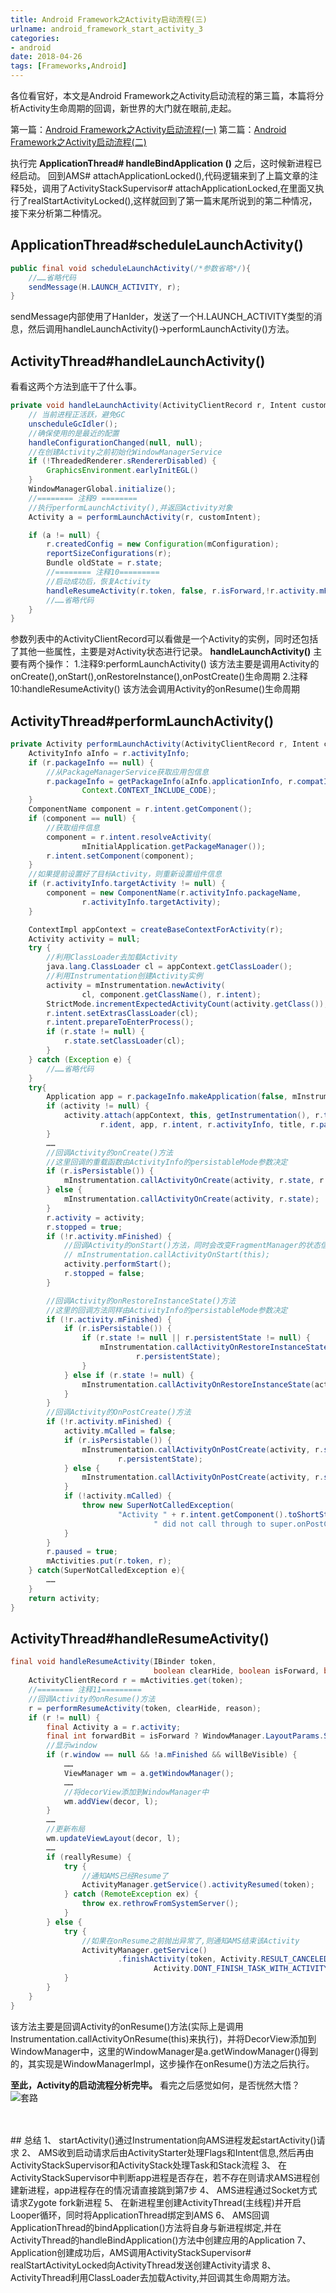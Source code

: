 ```yaml
---
title: Android Framework之Activity启动流程(三)
urlname: android_framework_start_activity_3
categories:
- android
date: 2018-04-26
tags: [Frameworks,Android]
---
```

各位看官好，本文是Android Framework之Activity启动流程的第三篇，本篇将分析Activity生命周期的回调，新世界的大门就在眼前,走起。

第一篇：[Android Framework之Activity启动流程(一)](https://pomelojiang.github.io/android_framework_start_activity_1)
第二篇：[Android Framework之Activity启动流程(二)](https://pomelojiang.github.io/android_framework_start_activity_2)

执行完 **ApplicationThread# handleBindApplication ()** 之后，这时候新进程已经启动。
回到AMS# attachApplicationLocked(),代码逻辑来到了上篇文章的注释5处，调用了ActivityStackSupervisor# attachApplicationLocked,在里面又执行了realStartActivityLocked(),这样就回到了第一篇末尾所说到的第二种情况，接下来分析第二种情况。
<!-- more -->


## ApplicationThread#scheduleLaunchActivity()
```java
public final void scheduleLaunchActivity(/*参数省略*/){
	//……省略代码
	sendMessage(H.LAUNCH_ACTIVITY, r);
}
```
sendMessage内部使用了Hanlder，发送了一个H.LAUNCH_ACTIVITY类型的消息，然后调用handleLaunchActivity()->performLaunchActivity()方法。

## ActivityThread#handleLaunchActivity()
看看这两个方法到底干了什么事。
```java
private void handleLaunchActivity(ActivityClientRecord r, Intent customIntent, String reason) {
    // 当前进程正活跃，避免GC
    unscheduleGcIdler();
    //确保使用的是最近的配置
    handleConfigurationChanged(null, null);
    //在创建Activity之前初始化WindowManagerService
    if (!ThreadedRenderer.sRendererDisabled) {
        GraphicsEnvironment.earlyInitEGL()
    }
    WindowManagerGlobal.initialize();
    //======== 注释9 ========
    //执行performLaunchActivity(),并返回Activity对象
    Activity a = performLaunchActivity(r, customIntent);

    if (a != null) {
        r.createdConfig = new Configuration(mConfiguration);
        reportSizeConfigurations(r);
        Bundle oldState = r.state;
        //======== 注释10=========
        //启动成功后，恢复Activity
        handleResumeActivity(r.token, false, r.isForward,!r.activity.mFinished && !r.startsNotResumed, r.lastProcessedSeq, reason);
        //……省略代码
    }
}
```
参数列表中的ActivityClientRecord可以看做是一个Activity的实例，同时还包括了其他一些属性，主要是对Activity状态进行记录。
**handleLaunchActivity()** 主要有两个操作：
1.注释9:performLaunchActivity()
该方法主要是调用Activity的onCreate(),onStart(),onRestoreInstance(),onPostCreate()生命周期
2.注释10:handleResumeActivity()
该方法会调用Activity的onResume()生命周期


## ActivityThread#performLaunchActivity()
```java
private Activity performLaunchActivity(ActivityClientRecord r, Intent customIntent) {
    ActivityInfo aInfo = r.activityInfo;
    if (r.packageInfo == null) {
        //从PackageManagerService获取应用包信息
        r.packageInfo = getPackageInfo(aInfo.applicationInfo, r.compatInfo,
                Context.CONTEXT_INCLUDE_CODE);
    }
    ComponentName component = r.intent.getComponent();
    if (component == null) {
        //获取组件信息
        component = r.intent.resolveActivity(
                mInitialApplication.getPackageManager());
        r.intent.setComponent(component);
    }
    //如果提前设置好了目标Activity，则重新设置组件信息
    if (r.activityInfo.targetActivity != null) {
        component = new ComponentName(r.activityInfo.packageName,
                r.activityInfo.targetActivity);
    }

    ContextImpl appContext = createBaseContextForActivity(r);
    Activity activity = null;
    try {
        //利用ClassLoader去加载Activity
        java.lang.ClassLoader cl = appContext.getClassLoader();
        //利用Instrumentation创建Activity实例
        activity = mInstrumentation.newActivity(
                cl, component.getClassName(), r.intent);
        StrictMode.incrementExpectedActivityCount(activity.getClass());
        r.intent.setExtrasClassLoader(cl);
        r.intent.prepareToEnterProcess();
        if (r.state != null) {
            r.state.setClassLoader(cl);
        }
    } catch (Exception e) {
        //……省略代码
    }
    try{
        Application app = r.packageInfo.makeApplication(false, mInstrumentation);
        if (activity != null) {
            activity.attach(appContext, this, getInstrumentation(), r.token,
                    r.ident, app, r.intent, r.activityInfo, title, r.parent,r.embeddedID, r.lastNonConfigurationInstances, config,r.referrer, r.voiceInteractor, window, r.configCallback);
        }
        ……
        //回调Activity的onCreate()方法
        //这里回调的重载函数由ActivityInfo的persistableMode参数决定
        if (r.isPersistable()) {
            mInstrumentation.callActivityOnCreate(activity, r.state, r.persistentState);
        } else {
            mInstrumentation.callActivityOnCreate(activity, r.state);
        }
        r.activity = activity;
        r.stopped = true;
        if (!r.activity.mFinished) {
            //回调Activity的onStart()方法，同时会改变FragmentManager的状态信息
            // mInstrumentation.callActivityOnStart(this);
            activity.performStart();
            r.stopped = false;
        }

        //回调Activity的onRestoreInstanceState()方法
        //这里的回调方法同样由ActivityInfo的persistableMode参数决定
        if (!r.activity.mFinished) {
            if (r.isPersistable()) {
                if (r.state != null || r.persistentState != null) {
                    mInstrumentation.callActivityOnRestoreInstanceState(activity, r.state,
                            r.persistentState);
                }
            } else if (r.state != null) {
                mInstrumentation.callActivityOnRestoreInstanceState(activity, r.state);
            }
        }
        //回调Activity的OnPostCreate()方法
        if (!r.activity.mFinished) {
            activity.mCalled = false;
            if (r.isPersistable()) {
                mInstrumentation.callActivityOnPostCreate(activity, r.state,
                        r.persistentState);
            } else {
                mInstrumentation.callActivityOnPostCreate(activity, r.state);
            }
            if (!activity.mCalled) {
                throw new SuperNotCalledException(
                        "Activity " + r.intent.getComponent().toShortString() +
                                " did not call through to super.onPostCreate()");
            }
        }
        r.paused = true;
        mActivities.put(r.token, r);
    } catch(SuperNotCalledException e){
        ……
    }
    return activity;
}
```

## ActivityThread#handleResumeActivity()
```java
final void handleResumeActivity(IBinder token,
                                boolean clearHide, boolean isForward, boolean reallyResume, int seq, String reason) {
    ActivityClientRecord r = mActivities.get(token);
    //======== 注释11=========
    //回调Activity的onResume()方法
    r = performResumeActivity(token, clearHide, reason);
    if (r != null) {
        final Activity a = r.activity;
        final int forwardBit = isForward ? WindowManager.LayoutParams.SOFT_INPUT_IS_FORWARD_NAVIGATION : 0;
        //显示window
        if (r.window == null && !a.mFinished && willBeVisible) {
	        ……
            ViewManager wm = a.getWindowManager();
	        ……
            //将decorView添加到WindowManager中
            wm.addView(decor, l);
        }
        ……
        //更新布局
        wm.updateViewLayout(decor, l);
        ……
        if (reallyResume) {
            try {
                //通知AMS已经Resume了
                ActivityManager.getService().activityResumed(token);
            } catch (RemoteException ex) {
                throw ex.rethrowFromSystemServer();
            }
        } else {
            try {
                //如果在onResume之前抛出异常了,则通知AMS结束该Activity
                ActivityManager.getService()
                        .finishActivity(token, Activity.RESULT_CANCELED, null,
                                Activity.DONT_FINISH_TASK_WITH_ACTIVITY);
            }
        }
    }
}
```
该方法主要是回调Activity的onResume()方法(实际上是调用Instrumentation.callActivityOnResume(this)来执行)，并将DecorView添加到WindowManager中，这里的WindowManager是a.getWindowManager()得到的，其实现是WindowManagerImpl，这步操作在onResume()方法之后执行。


**至此，Activity的启动流程分析完毕。**
看完之后感觉如何，是否恍然大悟？![套路](../images/2018-04-27-taolu.jpg)


</br>
</br>
## 总结
1、	startActivity()通过Instrumentation向AMS进程发起startActivity()请求
2、	AMS收到启动请求后由ActivityStarter处理Flags和Intent信息,然后再由ActivityStackSupervisor和ActivityStack处理Task和Stack流程
3、	在ActivityStackSupervisor中判断app进程是否存在，若不存在则请求AMS进程创建新进程，app进程存在的情况请直接跳到第7步
4、	AMS进程通过Socket方式请求Zygote fork新进程
5、	在新进程里创建ActivityThread(主线程)并开启Looper循环，同时将ApplicationThread绑定到AMS
6、	AMS回调ApplicationThread的bindApplication()方法将自身与新进程绑定,并在ActivityThread的handleBindApplication()方法中创建应用的Application
7、	Application创建成功后，AMS调用ActivityStackSupervisor# realStartActivityLocked向ActivityThread发送创建Activity请求
8、	ActivityThread利用ClassLoader去加载Activity,并回调其生命周期方法。
